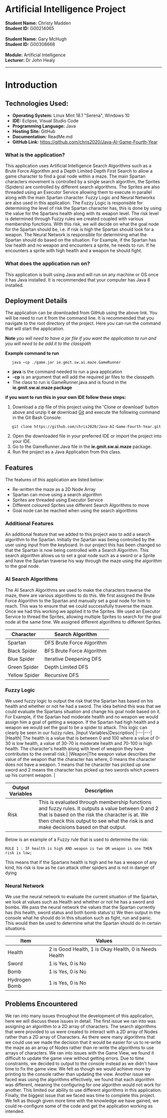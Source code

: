 # Artificial Intelligence Project

**Student Name:** Christy Madden <br />
**Student ID:** G00214065 <br /><br />
**Student Name:** Gary McHugh <br />
**Student ID:** G00308668 <br /><br />
**Module:** Artificial Intelligence<br />
**Lecturer:** Dr John Healy <br />

___

# Introduction	

## Technologies Used:

+ **Operating System:** Linux Mint 18.1 "Serena", Windows 10
+ **IDE:** Eclipse, Visual Studio Code
+ **Programming Language:** Java
+ **Hosting Site:** GitHub
+ **Documentation:** ReadMe.md
+ **GitHub Link:** https://github.com/chris2020/Java-AI-Game-Fourth-Year

### What is the application?

This application uses Artificial Intelligence Search Algorithms such as a Brute Force Algorithm and a Depth Limited Depth First Search to allow a game character to find a goal node within a maze. The main Spartan characters movement is controlled by a single search algorithm, the Sprites (Spiders) are controlled by different search algorithms. The Sprites are also threaded using an Executor Service allowing them to execute in parallel along with the main Spartan character. Fuzzy Logic and Neural Networks are also used in this application. The Fuzzy Logic is responsible for determining the level of risk the Spartan character has, this is done by using the value for the Spartans health along with its weapon level. The risk level is determined through Fuzzy rules we created coupled with various membership functions. With this risk, we will decide on what the goal node for the Spartan should be, i.e. if risk is high the Spartan should look for a weapon. The Neural Network is responsible for determining what the Spartan should do based on the situation. For Example, if the Spartan has low health and no weapon and encounters a sprite, he needs to run. If he encounters a sprite with high health and a weapon he should fight.

### What does the application run on?

This application is built using Java and will run on any machine or OS once it has Java installed. It is recommended that your computer has Java 8 installed. 

## Deployment Details
The application can be downloaded from GitHub using the above link. You will be need to run it from the command line. It is recommended that you navigate to the root directory of the project. Here you can run the command that will start the application.

**Note** _you will need to have a jar file if you want the application to run and you will need to be add it to the classpath_

**Example command to run** 

 ```
    java –cp ./game.jar ie.gmit.sw.ai.maze.GameRunner
 ```

 * __java__ is the command needed to run a java application
 * __-cp__ is an argument that will add the required jar files to the classpath. 
 * The class to run is GameRunner.java and is found in the __ie.gmit.sw.ai.maze package__

__if you want to run this in your own IDE follow these steps:__
1. Download a zip file of this project using the 'Clone or download' button above and unzip it __or__ download [Git](https://git-scm.com/downloads) and execute the following command in the Git Bash Console:

 ```
    git clone https://github.com/chris2020/Java-AI-Game-Fourth-Year.git
 ```
  
  2. Open the downloaded file in your preferred IDE or import the project into your IDE.
  3. Go to the GameRunner.Java file in the __ie.gmit.sw.ai.maze__ package.
  4. Run the project as a Java Application from this class.
  
## Features
The features of this application are listed below:
+ Re-written the maze as a 2D Node Array
+ Spartan can move using a search algorithm
+ Sprites are threaded using Executor Service
+ Different coloured Sprites use different Search Algorithms to move
+ Goal node can be reached when using the search algorithms
### Additional Features
An additional feature that we added to this project was to add a search algorithm to the Spartan. Initially the Spartan was being controlled by the user using input from the keyboard. In our project this has been changed so that the Spartan is now being controlled with a Search Algorithm. This search algorithm allows us to set a goal node such as a sword or a Sprite and have the Spartan traverse his way through the maze using the algorithm to the goal node. 

### AI Search Algorithms
The AI Search Algorithms are used to make the characters traverse the maze, there are various algorithms to do this. We first assigned the Brute Force Algorithm to the Spartan and manually set a goal node for him to reach. This was to ensure that we could successfully traverse the maze. Once we had this working we applied it to the Sprites. We used an Executor Service to thread the Sprites, allowing multiple Sprites to search for the goal node at the same time. We assigned different algorithms to different Sprites.

|Character|Search Algorithm|
|---|---|
|Spartan|DFS Brute Force Algorithm|
|Black Spider|BFS Brute Force Algorithm|
|Blue Spider|Iterative Deepening DFS|
|Green Spider|Depth Limited DFS|
|Yellow Spider|Recursive DFS|

### Fuzzy Logic
 We used fuzzy logic to output the risk that the Spartan has based on his health and whether or not he had a sword. The idea behind this was that we could evaluate the Spartans situation and change his goal node based on it. For Example, if the Spartan had moderate health and no weapon we would assign him a goal of getting a weapon. If the Spartan had high health and a weapon we would set the goal to be a spider to attack. This logic can clearly be seen in our fuzzy rules.
|Input Variables|Description|
|---|---|
|Health| The health is a value that is between 0 and 100 where a value of 0-30 is low health, a value of 30-70 is moderate health and 70-100 is high health. The character's health along with level of weapon they have contributes to the overall risk.|
|Weapon|The weapon value describes the value of the weapon that the character has where, 0 means the character does not have a weapon. 1 means that he character has picked up one sword and 2 means the character has picked up two swords which powers up his current weapon. |


|Output Variables|Description|
|---|---|
|Risk|This is evaluated through membership functions and fuzzy rules. It outputs a value between 0 and 2 that is based on the risk the character is at. We then check this output to see what the risk is and make decisions based on that output.|

Below is an example of a Fuzzy rule that is used to determine the risk:

```
RULE 1 : IF health is high AND weapon is two OR weapon is one THEN risk is low;
```

This means that if the Spartans health is high and he has a weapon of any kind, his risk is low as he can attack other spiders and is not in danger of dying

### Neural Network
We use the neural network to evaluate the current situation of the Spartan, we look at values such as Health and whether or not he has a sword and bombs. We pass the neural network the values that the Spartan currently has (his health, sword status and both bomb status's) We then output in the console what he should do in this situation such as fight, run and panic. This would then be used to determine what the Spartan should do in certain situations.

|Item|Values|
|---|---|
|Health|2 is Good Health, 1 is Okay Health, 0 is Needs Health|
|Sword|1 is Yes, 0 is No|
|Bomb|1 is Yes, 0 is No|
|Hydrogen Bomb|1 is Yes, 0 is No|


## Problems Encountered
We ran into many issues throughout the development of this application, here we will discuss these issues in detail. The first issue we ran into was assigning an algorithm to a 2D array of characters. The search algorithms that were provided to us were created to interact with a 2D array of Nodes rather than a 2D array of Characters. As there were many algorithms that we could use we made the decision that it would be easier for us to re-write the maze as an array of Nodes rather than re-write the algorithms to use arrays of characters. We ran into issues with the Game View, we found it difficult to update the game view without getting errors. Due to time constraints, we decided to output to the console instead as we didn't have time to fix the game view. We felt as though we would achieve more by printing to the console rather than updating the view. Another issue we faced was using the algorithms effectively, we found that each algorithm was different, meaning the configuring for one algorithm would not work for another. This limited our ability to use different algorithms in this application. Finally, the biggest issue that we faced was time to complete this project. We felt as though given more time with the knowledge we have gained, we could re-configure some of the code and get the application working as intended. 
